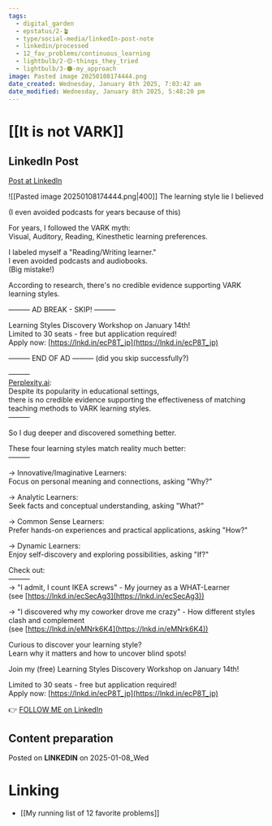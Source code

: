 ```yaml
---
tags:
  - digital_garden
  - epstatus/2-🪴
  - type/social-media/linkedIn-post-note
  - linkedin/processed
  - 12_fav_problems/continuous_learning
  - lightbulb/2-🟡-things_they_tried
  - lightbulb/3-🟠-my_approach
image: Pasted image 20250108174444.png
date_created: Wednesday, January 8th 2025, 7:03:42 am
date_modified: Wednesday, January 8th 2025, 5:48:20 pm
---
```

# [[It is not VARK]]
## LinkedIn Post
[Post at LinkedIn](https://www.linkedin.com/posts/sebastiankamilli_the-learning-style-lie-i-believed-i-even-activity-7282652292191850496-2ZEa?utm_source=share&utm_medium=member_desktop)

![[Pasted image 20250108174444.png|400]]
 The learning style lie I believed  
  
(I even avoided podcasts for years because of this)  
  
For years, I followed the VARK myth:  
Visual, Auditory, Reading, Kinesthetic learning preferences.  
  
I labeled myself a "Reading/Writing learner."  
I even avoided podcasts and audiobooks.  
(Big mistake!)  
  
According to research, there's no credible evidence supporting VARK learning styles.  

——— AD BREAK - SKIP! ———  
  
Learning Styles Discovery Workshop on January 14th!  
Limited to 30 seats - free but application required!  
Apply now: [https://lnkd.in/ecP8T_jp](https://lnkd.in/ecP8T_jp)
  
——— END OF AD ——— (did you skip successfully?)  
  
———  
[Perplexity.ai](http://perplexity.ai/):  
Despite its popularity in educational settings,  
there is no credible evidence supporting the effectiveness of matching teaching methods to VARK learning styles.  
———  

So I dug deeper and discovered something better.  
  
These four learning styles match reality much better:  
———  
  
→ Innovative/Imaginative Learners:  
Focus on personal meaning and connections, asking "Why?"  
  
→ Analytic Learners:  
Seek facts and conceptual understanding, asking "What?"  
  
→ Common Sense Learners:  
Prefer hands-on experiences and practical applications, asking "How?"  
  
→ Dynamic Learners:  
Enjoy self-discovery and exploring possibilities, asking "If?"  
  
Check out:  
———  
→ "I admit, I count IKEA screws" - My journey as a WHAT-Learner  
(see [https://lnkd.in/ecSecAg3](https://lnkd.in/ecSecAg3))  
  
→ "I discovered why my coworker drove me crazy" - How different styles clash and complement  
(see [https://lnkd.in/eMNrk6K4](https://lnkd.in/eMNrk6K4))  
  
Curious to discover your learning style?  
Learn why it matters and how to uncover blind spots!  
  
Join my (free) Learning Styles Discovery Workshop on January 14th!  
  
Limited to 30 seats - free but application required!  
Apply now: [https://lnkd.in/ecP8T_jp](https://lnkd.in/ecP8T_jp)

👉 [FOLLOW ME on LinkedIn](https://www.linkedin.com/comm/mynetwork/discovery-see-all?usecase=PEOPLE_FOLLOWS&followMember=sebastiankamilli)

## Content preparation

Posted on **LINKEDIN** on 2025-01-08_Wed
# Linking
+ [[My running list of 12 favorite problems]]
